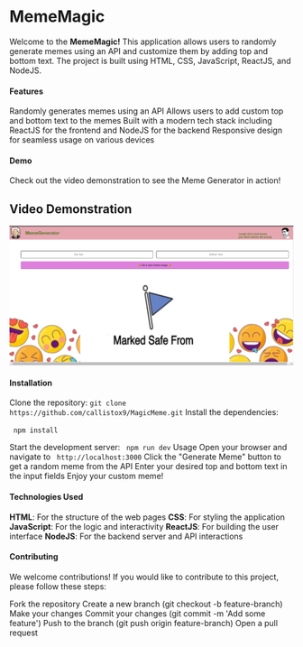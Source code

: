 # MemeMagic

Welcome to the **MemeMagic!** This application allows users to randomly generate memes using an API and customize them by adding top and bottom text. The project is built using HTML, CSS, JavaScript, ReactJS, and NodeJS.

#### Features

Randomly generates memes using an API
Allows users to add custom top and bottom text to the memes
Built with a modern tech stack including ReactJS for the frontend and NodeJS for the backend
Responsive design for seamless usage on various devices

#### Demo

Check out the video demonstration to see the Meme Generator in action!

## Video Demonstration

[![Watch the video](meme_app/demo/demo_screenShot.png)](meme_app/demo/demo_vid_magicMeme.mp4)

#### Installation

Clone the repository:
`git clone https://github.com/callistox9/MagicMeme.git`
Install the dependencies:

`
npm install`

Start the development server:
`
npm run dev`
Usage
Open your browser and navigate to ` http://localhost:3000`
Click the "Generate Meme" button to get a random meme from the API
Enter your desired top and bottom text in the input fields
Enjoy your custom meme!

#### Technologies Used

**HTML**: For the structure of the web pages
**CSS**: For styling the application
**JavaScript**: For the logic and interactivity
**ReactJS**: For building the user interface
**NodeJS**: For the backend server and API interactions

#### Contributing

We welcome contributions! If you would like to contribute to this project, please follow these steps:

Fork the repository
Create a new branch (git checkout -b feature-branch)
Make your changes
Commit your changes (git commit -m 'Add some feature')
Push to the branch (git push origin feature-branch)
Open a pull request
